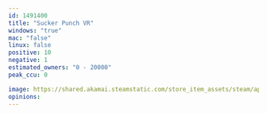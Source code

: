 ```yaml
---
id: 1491400
title: "Sucker Punch VR"
windows: "true"
mac: "false"
linux: false
positive: 10
negative: 1
estimated_owners: "0 - 20000"
peak_ccu: 0

image: https://shared.akamai.steamstatic.com/store_item_assets/steam/apps/1491400/header.jpg?t=1640034756
opinions:
---
```

